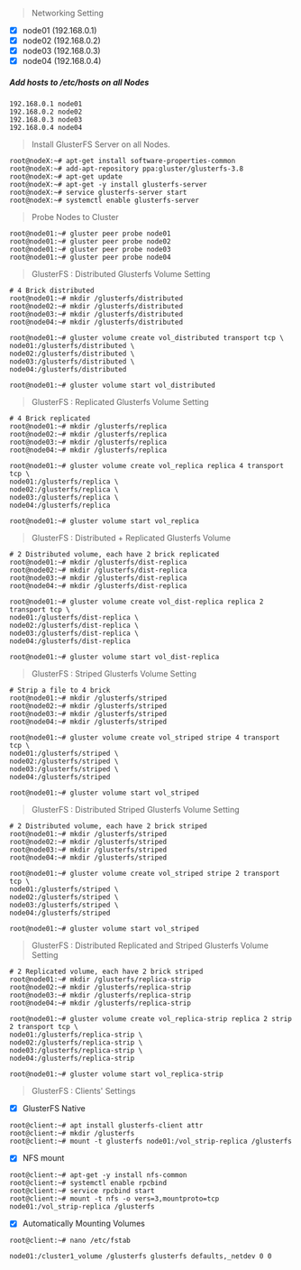 > Networking Setting

  - [x] node01 (192.168.0.1)
  - [x] node02 (192.168.0.2)
  - [x] node03 (192.168.0.3)
  - [x] node04 (192.168.0.4)
  
  ##### Add hosts to /etc/hosts on all Nodes
  ```
  192.168.0.1 node01
  192.168.0.2 node02
  192.168.0.3 node03
  192.168.0.4 node04
  ```
>Install GlusterFS Server on all Nodes. 

```
root@nodeX:~# apt-get install software-properties-common
root@nodeX:~# add-apt-repository ppa:gluster/glusterfs-3.8
root@nodeX:~# apt-get update
root@nodeX:~# apt-get -y install glusterfs-server
root@nodeX:~# service glusterfs-server start
root@nodeX:~# systemctl enable glusterfs-server 
```
> Probe Nodes to Cluster
```
root@node01:~# gluster peer probe node01
root@node01:~# gluster peer probe node02
root@node01:~# gluster peer probe node03
root@node01:~# gluster peer probe node04
```
>GlusterFS : Distributed Glusterfs Volume Setting
```
# 4 Brick distributed
root@node01:~# mkdir /glusterfs/distributed
root@node02:~# mkdir /glusterfs/distributed
root@node03:~# mkdir /glusterfs/distributed
root@node04:~# mkdir /glusterfs/distributed

root@node01:~# gluster volume create vol_distributed transport tcp \
node01:/glusterfs/distributed \
node02:/glusterfs/distributed \
node03:/glusterfs/distributed \
node04:/glusterfs/distributed 

root@node01:~# gluster volume start vol_distributed 
```
>GlusterFS : Replicated Glusterfs Volume Setting
```
# 4 Brick replicated
root@node01:~# mkdir /glusterfs/replica 
root@node02:~# mkdir /glusterfs/replica 
root@node03:~# mkdir /glusterfs/replica 
root@node04:~# mkdir /glusterfs/replica 

root@node01:~# gluster volume create vol_replica replica 4 transport tcp \
node01:/glusterfs/replica \
node02:/glusterfs/replica \
node03:/glusterfs/replica \
node04:/glusterfs/replica 

root@node01:~# gluster volume start vol_replica 
```
>GlusterFS : Distributed + Replicated Glusterfs Volume
```
# 2 Distributed volume, each have 2 brick replicated 
root@node01:~# mkdir /glusterfs/dist-replica
root@node02:~# mkdir /glusterfs/dist-replica
root@node03:~# mkdir /glusterfs/dist-replica
root@node04:~# mkdir /glusterfs/dist-replica

root@node01:~# gluster volume create vol_dist-replica replica 2 transport tcp \
node01:/glusterfs/dist-replica \
node02:/glusterfs/dist-replica \
node03:/glusterfs/dist-replica \
node04:/glusterfs/dist-replica 

root@node01:~# gluster volume start vol_dist-replica 
```
>GlusterFS : Striped Glusterfs Volume Setting
```
# Strip a file to 4 brick
root@node01:~# mkdir /glusterfs/striped
root@node02:~# mkdir /glusterfs/striped 
root@node03:~# mkdir /glusterfs/striped 
root@node04:~# mkdir /glusterfs/striped 

root@node01:~# gluster volume create vol_striped stripe 4 transport tcp \
node01:/glusterfs/striped \
node02:/glusterfs/striped \
node03:/glusterfs/striped \
node04:/glusterfs/striped 

root@node01:~# gluster volume start vol_striped 
```
>GlusterFS : Distributed Striped Glusterfs Volume Setting
```
# 2 Distributed volume, each have 2 brick striped 
root@node01:~# mkdir /glusterfs/striped 
root@node02:~# mkdir /glusterfs/striped
root@node03:~# mkdir /glusterfs/striped
root@node04:~# mkdir /glusterfs/striped

root@node01:~# gluster volume create vol_striped stripe 2 transport tcp \
node01:/glusterfs/striped \
node02:/glusterfs/striped \
node03:/glusterfs/striped \
node04:/glusterfs/striped 

root@node01:~# gluster volume start vol_striped 
```

>GlusterFS : Distributed Replicated and Striped Glusterfs Volume Setting
```
# 2 Replicated volume, each have 2 brick striped
root@node01:~# mkdir /glusterfs/replica-strip
root@node02:~# mkdir /glusterfs/replica-strip 
root@node03:~# mkdir /glusterfs/replica-strip 
root@node04:~# mkdir /glusterfs/replica-strip

root@node01:~# gluster volume create vol_replica-strip replica 2 strip 2 transport tcp \
node01:/glusterfs/replica-strip \
node02:/glusterfs/replica-strip \
node03:/glusterfs/replica-strip \
node04:/glusterfs/replica-strip 

root@node01:~# gluster volume start vol_replica-strip
```
>GlusterFS : Clients' Settings

- [x] GlusterFS Native
```
root@client:~# apt install glusterfs-client attr
root@client:~# mkdir /glusterfs
root@client:~# mount -t glusterfs node01:/vol_strip-replica /glusterfs
```
- [x] NFS mount
```
root@client:~# apt-get -y install nfs-common 
root@client:~# systemctl enable rpcbind 
root@client:~# service rpcbind start
root@client:~# mount -t nfs -o vers=3,mountproto=tcp node01:/vol_strip-replica /glusterfs
```
- [x] Automatically Mounting Volumes
```
root@client:~# nano /etc/fstab

node01:/cluster1_volume /glusterfs glusterfs defaults,_netdev 0 0

```
